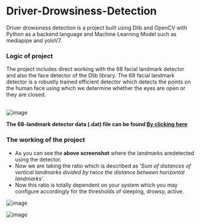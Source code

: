 # Driver-Drowsiness-Detection
Driver drowsiness detection is a project built using Dlib and OpenCV with Python as a backend language and Machine Learning Model such as mediapipe and yoloV7.
<h3>Logic of project</h3>
The project includes direct working with the 68 facial landmark detector and also the face detector of the Dlib library.
The 68 facial landmark detector is a robustly trained efficient detector which detects the points on the human face using which 
we determine whether the eyes are open or they are closed.</br></br>

![image](https://user-images.githubusercontent.com/98334696/205435773-bc870db0-13d4-479a-ad34-332f960dba82.png)

<b>The 68-landmark detector data (.dat) file can be found <a href="http://dlib.net/files/shape_predictor_68_face_landmarks.dat.bz2"> By clicking here</a></B>

<h3>The working of the project</h3>
<ul><li>As you can see the<b> above screenshot</b> where the landmarks aredetected using the detector.
<li>Now we are taking the ratio which is described as <i>'Sum of distances of vertical landmarks divided by twice the distance between horizontal landmarks'</i>.
<li>Now this ratio is totally dependent on your system which you may configure accordingly for the thresholds of sleeping, drowsy, active.</ul>

![image](https://user-images.githubusercontent.com/98334696/205435815-ae917d5e-db31-4fec-9164-2c5163661954.png)

![image](https://user-images.githubusercontent.com/98334696/205435823-1567b03a-d3b3-489d-a3ce-6d70e44da715.png)



